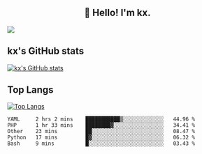 <h2 align="center">👋 Hello! I'm kx.</h2>

<img align="center" src="https://github.com/kxshu/kxshu/actions/workflows/blank.yml/badge.svg" />

<!--
**kxshu/kxshu** is a ✨ _special_ ✨ repository because its `README.md` (this file) appears on your GitHub profile.

Here are some ideas to get you started:

- 🔭 I’m currently working on ...
- 🌱 I’m currently learning ...
- 👯 I’m looking to collaborate on ...
- 🤔 I’m looking for help with ...
- 💬 Ask me about ...
- 📫 How to reach me: ...
- 😄 Pronouns: ...
- ⚡ Fun fact: ...
-->


## kx's GitHub stats

[![kx's GitHub stats](https://github-readme-stats.vercel.app/api?username=kxshu&show_icons=true)](https://github.com/kxshu/kxshu)

## Top Langs

[![Top Langs](https://github-readme-stats.vercel.app/api/top-langs/?username=kxshu&layout=compact)](https://github.com/kxshu/kxshu)




<!--START_SECTION:waka-->
```text
YAML     2 hrs 2 mins    ███████████▒░░░░░░░░░░░░░   44.96 % 
PHP      1 hr 33 mins    ████████▓░░░░░░░░░░░░░░░░   34.41 % 
Other    23 mins         ██░░░░░░░░░░░░░░░░░░░░░░░   08.47 % 
Python   17 mins         █▓░░░░░░░░░░░░░░░░░░░░░░░   06.32 % 
Bash     9 mins          █░░░░░░░░░░░░░░░░░░░░░░░░   03.43 % 
```
<!--END_SECTION:waka-->
